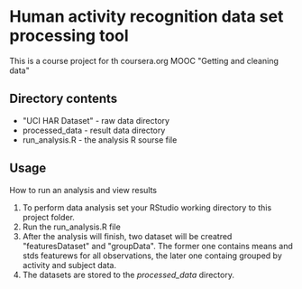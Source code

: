 # Human activity recognition data set processing tool

This is a course project for th coursera.org MOOC "Getting and cleaning data"

## Directory contents

* "UCI HAR Dataset" - raw data directory
* processed_data - result data directory
* run_analysis.R - the analysis R sourse file

## Usage
How to run an analysis and view results

1. To perform data analysis set your RStudio working directory to this project folder.
2. Run the run_analysis.R file
3. After the analysis will finish, two dataset will be creatred "featuresDataset" and "groupData". The former one contains means and stds featurews for all observations,
the later one containg grouped by activity and subject data.
4. The datasets are stored to the *processed_data* directory.

